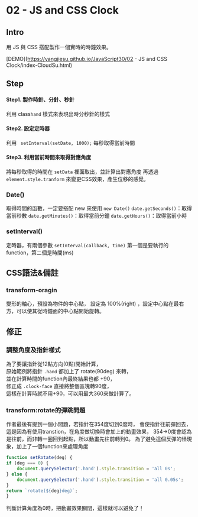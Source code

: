 # **02 - JS and CSS Clock**

## **Intro**

用 JS 與 CSS 搭配製作一個實時的時鐘效果。

[DEMO](https://yangjiesu.github.io/JavaScript30/02 - JS and CSS Clock/index-CloudSu.html)

## **Step**

#### Step1. 製作時針、分針、秒針
利用 class`hand` 樣式來表現出時分秒針的樣式

#### Step2. 設定定時器
利用 ` setInterval(setDate, 1000);` 每秒取得當前時間

#### Step3. 利用當前時間來取得對應角度
將每秒取得的時間在 `setData` 裡面取出，並計算出對應角度
再透過 `element.style.tranform` 來變更CSS效果，產生位移的感覺。

### **Date()**
取得時間的函數，一定要搭配 new 來使用 `new Date()`
`date.getSeconds()`：取得當前秒數
`date.getMinutes()`：取得當前分鐘
`date.getHours()`：取得當前小時

### **setInterval()**
定時器，有兩個參數 `setInterval(callback, time)`
第一個是要執行的function，第二個是時間(ms)

## **CSS語法&備註**

### **transform-oragin**
變形的軸心，預設為物件的中心點，
設定為 100%(right) ，設定中心點在最右方，可以使其從時鐘面的中心點開始旋轉。

## 修正

### 調整角度及指針樣式
為了要讓指針從12點方向(0點)開始計算，  
原始範例將指針 `.hand` 都加上了 rotate(90deg) 來轉，  
並在計算時間的function內最終結果也都 +90，  
修正成 `.clock-face` 直接將整個區塊轉90度，  
這樣在計算時就不用+90，可以用最大360來做計算了。

### transform:rotate的彈跳問題
作者最後有提到一個小問題，若指針在354度切到0度時，
會使指針往前彈回去，這是因為有使用transtion，在角度做切換時會加上的動畫效果，
354→0度會認為是往前，而非轉一圈回到起點，所以動畫先往前轉到0。
為了避免這個反彈的怪現象，加上了一個function來處理角度
````javascript
function setRotate(deg) {
if (deg === 0) {
    document.querySelector('.hand').style.transition = 'all 0s';
} else {
    document.querySelector('.hand').style.transition = 'all 0.05s';
}
return `rotate(${deg}deg)`;
}
````
判斷計算角度為0時，把動畫效果關閉，這樣就可以避免了！
